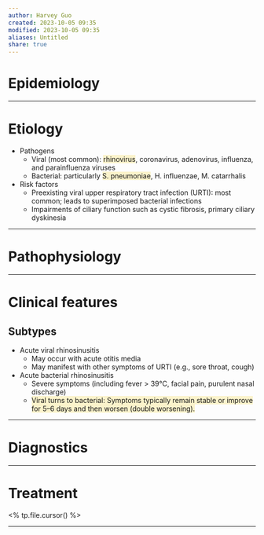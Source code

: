 ```yaml
---
author: Harvey Guo
created: 2023-10-05 09:35
modified: 2023-10-05 09:35
aliases: Untitled
share: true
---
```


# Epidemiology


---
# Etiology
- Pathogens
	- Viral (most common): <span style="background:rgba(240, 200, 0, 0.2)">rhinovirus</span>, coronavirus, adenovirus, influenza, and parainfluenza viruses
	- Bacterial: particularly <span style="background:rgba(240, 200, 0, 0.2)">S. pneumoniae</span>, H. influenzae, M. catarrhalis
- Risk factors
	 - Preexisting viral upper respiratory tract infection (URTI): most common; leads to superimposed bacterial infections
	 - Impairments of ciliary function such as cystic fibrosis, primary ciliary dyskinesia



---
# Pathophysiology


---
# Clinical features
## Subtypes
- Acute viral rhinosinusitis
	- May occur with acute otitis media
	- May manifest with other symptoms of URTI (e.g., sore throat, cough)
- Acute bacterial rhinosinusitis
	- Severe symptoms (including fever > 39°C, facial pain, purulent nasal discharge)
	- <span style="background:rgba(240, 200, 0, 0.2)">Viral turns to bacterial: Symptoms typically remain stable or improve for 5–6 days and then worsen (double worsening).</span>

---
# Diagnostics


---
# Treatment
<% tp.file.cursor() %>

---
